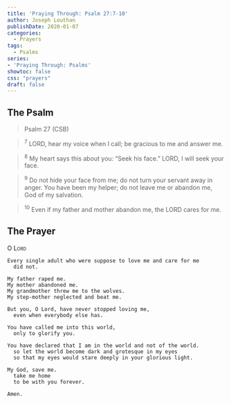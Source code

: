 ```yaml
---
title: 'Praying Through: Psalm 27:7-10'
author: Joseph Louthan
publishDate: 2020-01-07
categories:
  - Prayers
tags:
  - Psalms
series:
- 'Praying Through: Psalms'
showtoc: false
css: "prayers"
draft: false
---
```

## The Psalm

>Psalm 27 (CSB)  

><sup>7</sup> LORD, hear my voice when I call; be gracious to me and answer me. 

><sup>8</sup> My heart says this about you: “Seek his face.” LORD, I will seek your face. 

><sup>9</sup> Do not hide your face from me; do not turn your servant away in anger. You have been my helper; do not leave me or abandon me, God of my salvation. 

><sup>10</sup> Even if my father and mother abandon me, the LORD cares for me. 

## The Prayer

<div style="font-variant: small-caps;">O Lord</div>

```text
Every single adult who were suppose to love me and care for me
  did not.

My father raped me.
My mother abandoned me.
My grandmother threw me to the wolves.
My step-mother neglected and beat me.

But you, O Lord, have never stopped loving me,
  even when everybody else has.

You have called me into this world,
  only to glorify you.

You have declared that I am in the world and not of the world.
  so let the world become dark and grotesque in my eyes
  so that my eyes would stare deeply in your glorious light.

My God, save me.
  take me home
  to be with you forever.

Amen.
```
